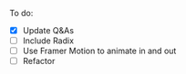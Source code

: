To do: 
- [x] Update Q&As
- [ ] Include Radix
- [ ] Use Framer Motion to animate in and out
- [ ] Refactor